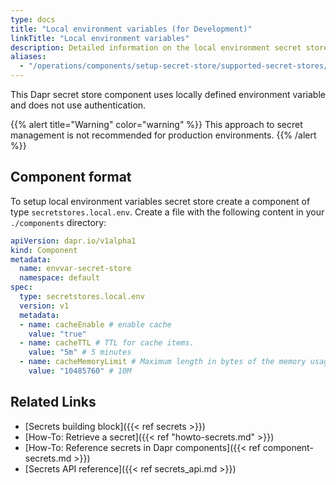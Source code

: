 ```yaml
---
type: docs
title: "Local environment variables (for Development)"
linkTitle: "Local environment variables"
description: Detailed information on the local environment secret store component
aliases:
  - "/operations/components/setup-secret-store/supported-secret-stores/envvar-secret-store/"
---
```


This Dapr secret store component uses locally defined environment variable and does not use authentication.

{{% alert title="Warning" color="warning" %}}
This approach to secret management is not recommended for production environments.
{{% /alert %}}

## Component format

To setup local environment variables secret store create a component of type `secretstores.local.env`. Create a file with the following content in your `./components` directory:

```yaml
apiVersion: dapr.io/v1alpha1
kind: Component
metadata:
  name: envvar-secret-store
  namespace: default
spec:
  type: secretstores.local.env
  version: v1
  metadata:
  - name: cacheEnable # enable cache
    value: "true"
  - name: cacheTTL # TTL for cache items.
    value: "5m" # 5 minutes
  - name: cacheMemoryLimit # Maximum length in bytes of the memory usages for cache.
    value: "10485760" # 10M
```
## Related Links
- [Secrets building block]({{< ref secrets >}})
- [How-To: Retrieve a secret]({{< ref "howto-secrets.md" >}})
- [How-To: Reference secrets in Dapr components]({{< ref component-secrets.md >}})
- [Secrets API reference]({{< ref secrets_api.md >}})